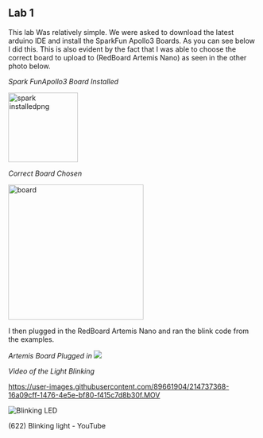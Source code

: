 ## Lab 1

This lab Was relatively simple. We were asked to download the latest arduino IDE and install the SparkFun Apollo3 Boards. As you can see below I did this. This is also evident by the fact that I was able to choose the correct board to upload to (RedBoard Artemis Nano) as seen in the other photo below.


*Spark FunApollo3 Board Installed*

<img width="140" alt="spark installedpng" src="https://user-images.githubusercontent.com/89661904/214734151-92a7946a-5dd6-49c3-9cf5-a6f022f13194.png">



*Correct Board Chosen*


<img width="272" alt="board" src="https://user-images.githubusercontent.com/89661904/214734731-ecbf085a-6e89-43e3-8784-fc8480f2d6fb.png">


I then plugged in the RedBoard Artemis Nano and ran the blink code from the examples. 


*Artemis Board Plugged in*
![](https://user-images.githubusercontent.com/89661904/214735930-b352260d-d1ac-4031-9c57-06db4b2dc1f8.jpg)

*Video of the Light Blinking*

https://user-images.githubusercontent.com/89661904/214737368-16a09cff-1476-4e5e-bf80-f415c7d8b30f.MOV

![Blinking LED](https://www.youtube.com/shorts/dIMhkwiaZEY)

(622) Blinking light - YouTube












